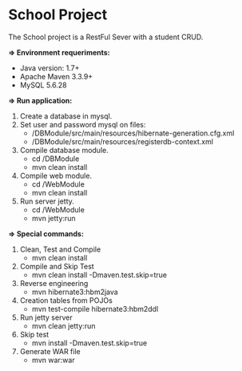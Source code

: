 **School Project**
=====================================
The School project is a RestFul Sever with a student CRUD.

**=> Environment requeriments:**

* Java version: 1.7+
* Apache Maven 3.3.9+
* MySQL 5.6.28

**=> Run application:**

1. Create a database in mysql.
2. Set user and password mysql on files:
    * /DBModule/src/main/resources/hibernate-generation.cfg.xml
    * /DBModule/src/main/resources/registerdb-context.xml
3. Compile database module.
    * cd /DBModule
    * mvn clean install
4. Compile web module.
    * cd /WebModule
    * mvn clean install
5. Run server jetty.
    * cd /WebModule
    * mvn jetty:run

**=> Special commands:**

1. Clean, Test and Compile
    * mvn clean install
2. Compile and Skip Test
    * mvn clean install -Dmaven.test.skip=true
3. Reverse engineering
    * mvn hibernate3:hbm2java
4. Creation tables from POJOs
    * mvn test-compile hibernate3:hbm2ddl
5. Run jetty server
    * mvn clean jetty:run
6. Skip test
    * mvn install -Dmaven.test.skip=true
7. Generate WAR file
    * mvn war:war
